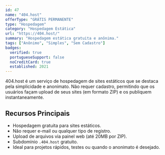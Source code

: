 ```yaml
---
id: 47
name: "404.host"
offerType: "GRÁTIS PERMANENTE"
type: "Hospedagem"
category: "Hospedagem Estática"
url: "https://404.host/"
summary: "Hospedagem estática gratuita e anônima."
tags: ["Anônimo", "Simples", "Sem Cadastro"]
badges:
  verified: true
  portugueseSupport: false
  noCreditCard: true
  established: 2021
---
```


404.host é um serviço de hospedagem de sites estáticos que se destaca pela simplicidade e anonimato. Não requer cadastro, permitindo que os usuários façam upload de seus sites (em formato ZIP) e os publiquem instantaneamente.

## Recursos Principais

- Hospedagem gratuita para sites estáticos.
- Não requer e-mail ou qualquer tipo de registro.
- Upload de arquivos via painel web (até 20MB por ZIP).
- Subdomínio `.404.host` gratuito.
- Ideal para projetos rápidos, testes ou quando o anonimato é desejado.
